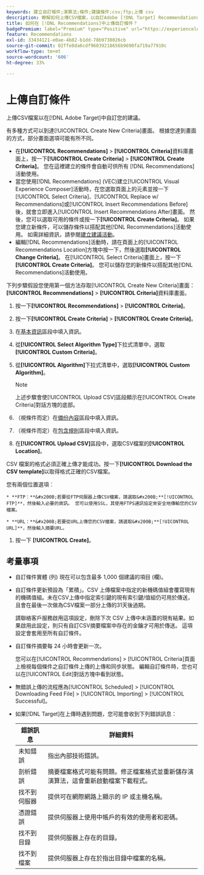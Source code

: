 ```yaml
---
keywords: 建立自訂條件;演算法;條件;建議條件;csv;ftp;上傳 csv
description: 瞭解如何上傳CSV檔案，以自訂Adobe [!DNL Target] Recommendations中的建議。
title: 如何在 [!DNL Recommendations]中上傳自訂條件？
badgePremium: label="Premium" type="Positive" url="https://experienceleague.adobe.com/docs/target/using/introduction/intro.html?lang=zh-Hant#premium newtab=true" tooltip="檢視Target Premium包含的內容。"
feature: Recommendations
exl-id: 33434121-e0ae-4b82-b1dd-78b9738026cb
source-git-commit: 02ffe8da6cdf96039218656b9690fa719a77910c
workflow-type: tm+mt
source-wordcount: '606'
ht-degree: 33%

---
```


# 上傳自訂條件

上傳CSV檔案以在[!DNL Adobe Target]中自訂您的建議。

有多種方式可以到達[!UICONTROL Create New Criteria]畫面。 根據您達到畫面的方式，部分畫面選項可能有所不同。

* 在&#x200B;**[!UICONTROL Recommendations]** > **[!UICONTROL Criteria]**&#x200B;資料庫畫面上，按一下&#x200B;**[!UICONTROL Create Criteria]** > **[!UICONTROL Create Criteria]**。 您在這裡建立的條件會自動可供所有 [!DNL Recommendations] 活動使用。
* 當您使用[!DNL Recommendations] (VEC)建立[!UICONTROL Visual Experience Composer]活動時，在您選取頁面上的元素並按一下[!UICONTROL Select Criteria]、[!UICONTROL Replace w/ Recommendations]或[!UICONTROL Insert Recommendations Before]後，就會立即進入[!UICONTROL Insert Recommendations After]畫面。 然後，您可以選取可用的條件或按一下&#x200B;**[!UICONTROL Create Criteria]**。 如果您建立新條件，可以儲存條件以搭配其他[!DNL Recommendations]活動使用。 如需詳細資訊，請參閱[建立建議活動](/help/main/c-recommendations/t-create-recs-activity/create-recs-activity.md)。
* 編輯[!DNL Recommendations]活動時，請在頁面上的[!UICONTROL Recommendations Location]方塊中按一下，然後選取&#x200B;**[!UICONTROL Change Criteria]**。 在[!UICONTROL Select Criteria]畫面上，按一下&#x200B;**[!UICONTROL Create Criteria]**。 您可以儲存您的新條件以搭配其他[!DNL Recommendations]活動使用。

下列步驟假設您使用第一個方法存取[!UICONTROL Create New Criteria]畫面： **[!UICONTROL Recommendations]** > **[!UICONTROL Criteria]**&#x200B;資料庫畫面。

1. 按一下&#x200B;**[!UICONTROL Recommendations]** > **[!UICONTROL Criteria]**。

1. 按一下&#x200B;**[!UICONTROL Create Criteria]** > **[!UICONTROL Create Criteria]**。

1. 在[基本資訊](/help/main/c-recommendations/c-algorithms/create-new-algorithm.md#info)區段中填入資訊。

1. 從&#x200B;**[!UICONTROL Select Algorithm Type]**&#x200B;下拉式清單中，選取&#x200B;**[!UICONTROL Custom Criteria]**。

1. 從&#x200B;**[!UICONTROL Algorithm]**&#x200B;下拉式清單中，選取&#x200B;**[!UICONTROL Custom Algorithm]**。

   >[!NOTE]
   >
   >上述步驟會使[!UICONTROL Upload CSV]區段顯示在[!UICONTROL Create Criteria]對話方塊的底部。

1. （視條件而定）在[備份內容](/help/main/c-recommendations/c-algorithms/create-new-algorithm.md#content)區段中填入資訊。

1. （視條件而定）在[包含規則](/help/main/c-recommendations/c-algorithms/create-new-algorithm.md#inclusion)區段中填入資訊。

1. 在&#x200B;**[!UICONTROL Upload CSV]**&#x200B;區段中，選取CSV檔案的&#x200B;**[!UICONTROL Location]**。

CSV 檔案的格式必須正確上傳才能成功。按一下&#x200B;**[!UICONTROL Download the CSV template]**&#x200B;以取得格式正確的CSV檔案。

您有兩個位置選項︰

    * **FTP：**&#x200B;若要從FTP伺服器上傳CSV檔案，請選取&#x200B;**[!UICONTROL FTP]**，然後輸入必要的資訊。 您可以使用SSL，其使用FTPS通訊協定來安全地傳輸您的CSV檔案。
    
    * **URL：**&#x200B;若要從URL上傳您的CSV檔案，請選取&#x200B;**[!UICONTROL URL]**，然後輸入摘要URL。

1. 按一下 **[!UICONTROL Create]**。

## 考量事項

* 自訂條件實體 (列) 現在可以包含最多 1,000 個建議的項目 (欄)。

* 自訂條件更新預設為「累積」。CSV 上傳檔案中指定的新機碼值組會覆寫現有的機碼值組。未在CSV上傳中指定索引鍵的現有索引鍵/值組仍可用於傳送，且會在最後一次做為CSV檔案一部分上傳的31天後過期。

  請聯絡客戶服務啟用這項設定，刪除下次 CSV 上傳中未涵蓋的現有結果。如果啟用此設定，則只有自訂CSV摘要檔案中存在的金鑰才可用於傳送。 這項設定會套用至所有自訂條件。

* 自訂條件摘要每 24 小時會更新一次。

  您可以在[!UICONTROL Recommendations] > [!UICONTROL Criteria]頁面上檢視每個條件之自訂條件上傳的上傳和同步狀態。 編輯自訂條件時，您也可以在[!UICONTROL Edit]對話方塊中看到狀態。

* 無錯誤上傳的流程應為[!UICONTROL Scheduled] > [!UICONTROL Downloading Feed File] > [!UICONTROL Importing] > [!UICONTROL Successful]。

* 如果[!DNL Target]在上傳時遇到問題，您可能會收到下列錯誤訊息：

  | 錯誤訊息 | 詳細資料 |
  |--- |--- |
  | 未知錯誤 | 指出內部技術錯誤。 |
  | 剖析錯誤 | 摘要檔案格式可能有問題。修正檔案格式並重新儲存演演算法，這會重新啟動檔案下載程式。 |
  | 找不到伺服器 | 提供可在網際網路上顯示的 IP 或主機名稱。 |
  | 憑證錯誤 | 提供伺服器上使用中帳戶的有效的使用者和密碼。 |
  | 找不到目錄 | 提供伺服器上存在的目錄。 |
  | 找不到檔案 | 提供伺服器上存在於指出目錄中檔案的名稱。 |

